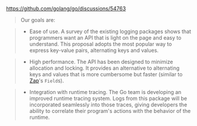 https://github.com/golang/go/discussions/54763

> Our goals are:

> -   Ease of use. A survey of the existing logging packages shows that programmers want an API that is light on the page and easy to understand. This proposal adopts the most popular way to express key-value pairs, alternating keys and values.
    
> -   High performance. The API has been designed to minimize allocation and locking. It provides an alternative to alternating keys and values that is more cumbersome but faster (similar to [Zap](https://pkg.go.dev/go.uber.org/zap)'s `Field`s).
    
> -   Integration with runtime tracing. The Go team is developing an improved runtime tracing system. Logs from this package will be incorporated seamlessly into those traces, giving developers the ability to correlate their program's actions with the behavior of the runtime.

